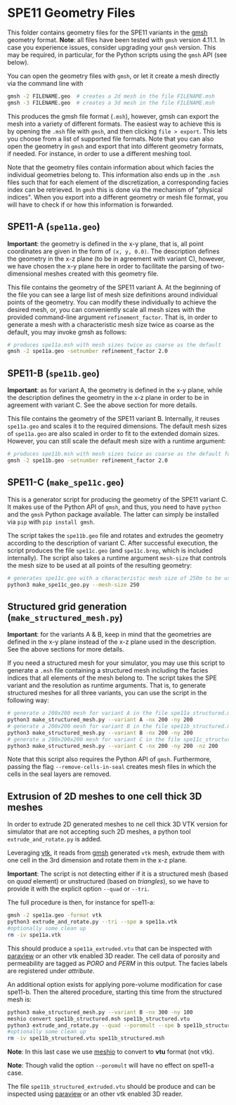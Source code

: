# SPE11 Geometry Files

This folder contains geometry files for the SPE11 variants in the [gmsh](https://gmsh.info/) geometry format.
__Note__: all files have been tested with `gmsh` version 4.11.1. In case you experience issues, consider upgrading
your `gmsh` version. This may be required, in particular, for the Python scripts using the `gmsh` API (see below).


You can open the geometry files with `gmsh`, or let it create a mesh directly via the command line with

```bash
gmsh -2 FILENAME.geo  # creates a 2d mesh in the file FILENAME.msh
gmsh -3 FILENAME.geo  # creates a 3d mesh in the file FILENAME.msh
```

This produces the gmsh file format (`.msh`), however, gmsh can export the mesh into a variety of different formats.
The easiest way to achieve this is by opening the `.msh` file with `gmsh`, and then clicking `file > export`. This
lets you choose from a list of supported file formats. Note that you can also open the geometry in `gmsh` and export
that into different geometry formats, if needed. For instance, in order to use a different meshing tool.

Note that the geometry files contain information about which facies the individual geometries belong to. This information
also ends up in the `.msh` files such that for each element of the discretization, a corresponding facies index can be
retrieved. In `gmsh` this is done via the mechanism of "physical indices". When you export into a different geometry or
mesh file format, you will have to check if or how this information is forwarded.

## SPE11-A (`spe11a.geo`)

__Important__: the geometry is defined in the x-y plane, that is, all point coordinates are given in the form of `(x, y, 0.0)`.
The description defines the geometry in the x-z plane (to be in agreement with variant C), however, we have chosen the x-y plane
here in order to facilitate the parsing of two-dimensional meshes created with this geometry file.


This file contains the geometry of the SPE11 variant A. At the beginning of the file you can see a large list of mesh size
definitions around individual points of the geometry. You can modify these individually to achieve the desired mesh,
or, you can conveniently scale all mesh sizes with the provided command-line argument `refinement_factor`. That is, in
order to generate a mesh with a characteristic mesh size twice as coarse as the default, you may invoke gmsh as follows:

```bash
# produces spe11a.msh with mesh sizes twice as coarse as the default
gmsh -2 spe11a.geo -setnumber refinement_factor 2.0
```

## SPE11-B (`spe11b.geo`)

__Important__: as for variant A, the geometry is defined in the x-y plane, while the description defines the geometry in the
x-z plane in order to be in agreement with variant C. See the above section for more details.

This file contains the geometry of the SPE11 variant B. Internally, it reuses `spe11a.geo` and scales it to the required
dimensions. The default mesh sizes of `spe11a.geo` are also scaled in order to fit to the extended domain sizes. However,
you can still scale the default mesh size with a runtime argument:

```bash
# produces spe11b.msh with mesh sizes twice as coarse as the default for variant B
gmsh -2 spe11b.geo -setnumber refinement_factor 2.0
```

## SPE11-C (`make_spe11c.geo`)

This is a generator script for producing the geometry of the SPE11 variant C. It makes use of the Python API of `gmsh`, and thus,
you need to have `python` and the `gmsh` Python package available. The latter can simply be installed via `pip` with
`pip install gmsh`.

The script takes the `spe11b.geo` file and rotates and extrudes the geometry according to the description of variant C. After
successful execution, the script produces the file `spe11c.geo` (and `spe11c.brep`, which is included internally).
The script also takes a runtime argument `mesh-size` that controls the mesh size to be used at all points of the resulting geometry:

```bash
# generates spe11c.geo with a characteristic mesh size of 250m to be used around all points
python3 make_spe11c_geo.py --mesh-size 250
```


## Structured grid generation (`make_structured_mesh.py`)

__Important__: for the variants A & B, keep in mind that the geometries are defined in the x-y plane instead of the x-z plane
used in the description. See the above sections for more details.

If you need a structured mesh for your simulator, you may use this script to generate a `.msh` file containing a structured mesh
including the facies indices that all elements of the mesh belong to. The script takes the SPE variant and the resolution as
runtime arguments. That is, to generate structured meshes for all three variants, you can use the script in the following way:

```bash
# generate a 200x200 mesh for variant A in the file spe11a_structured.msh
python3 make_structured_mesh.py --variant A -nx 200 -ny 200
# generate a 200x200 mesh for variant B in the file spe11b_structured.msh
python3 make_structured_mesh.py --variant B -nx 200 -ny 200
# generate a 200x200x200 mesh for variant C in the file spe11c_structured.msh
python3 make_structured_mesh.py --variant C -nx 200 -ny 200 -nz 200
```

Note that this script also requires the Python API of `gmsh`. Furthermore, passing the flag `--remove-cells-in-seal` creates
mesh files in which the cells in the seal layers are removed.


## Extrusion of 2D meshes to one cell thick 3D meshes

In order to extrude 2D generated meshes to ne cell thick 3D VTK 
version for simulator that are not accepting such 2D meshes, a python tool `extrude_and_rotate.py` is added.

Leveraging [vtk](https://pypi.org/project/vtk/), it reads from [gmsh](https://gmsh.info/) generated `vtk` mesh, extrude them 
with one cell in the 3rd dimension and rotate them in the x-z plane.

__Important__: The script is not detecting either if it is a structured mesh (based on *quad* element) or unstructured 
(based on *triangles*), so we have to provide it with the explicit option `--quad` or `--tri`.

The full procedure is then, for instance for spe11-a:

```bash
gmsh -2 spe11a.geo -format vtk
python3 extrude_and_rotate.py --tri --spe a spe11a.vtk
#optionally some clean up
rm -iv spe11a.vtk 
```

This should produce a `spe11a_extruded.vtu` that can be inspected with [paraview](https://www.paraview.org/) or an other
vtk enabled 3D reader. The cell data of porosity and permeability are tagged as _PORO_ and _PERM_ in this output. The facies labels
are registered under _attribute_.

An additional option exists for applying pore-volume modification for case spe11-b. Then the altered procedure, starting this time from
the structured mesh is:

```bash
python3 make_structured_mesh.py --variant B -nx 300 -ny 100
meshio convert spe11b_structured.msh spe11b_structured.vtu
python3 extrude_and_rotate.py --quad --poromult --spe b spe11b_structured.vtu
#optionally some clean up
rm -iv spe11b_structured.vtu spe11b_structured.msh
```
__Note__: In this last case we use [meshio](https://pypi.org/project/meshio/2.3.5/) to convert
to **vtu** format (not vtk).

__Note__: Though valid the option `--poromult` will have no effect on spe11-a case.

The file `spe11b_structured_extruded.vtu` should be produce and can be inspected using [paraview](https://www.paraview.org/) or an other
vtk enabled 3D reader.

